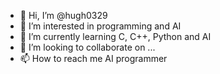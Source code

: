 - 👋 Hi, I’m @hugh0329
- 👀 I’m interested in programming and AI
- 🌱 I’m currently learning C, C++, Python and AI
- 💞️ I’m looking to collaborate on ...
- 📫 How to reach me AI programmer


<!---
hugh0329/hugh0329 is a ✨ special ✨ repository because its `README.md` (this file) appears on your GitHub profile.
You can click the Preview link to take a look at your changes.
--->
